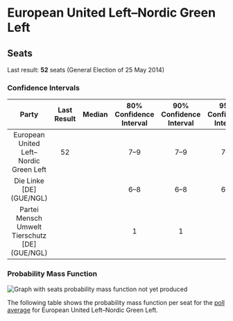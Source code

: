 # European United Left–Nordic Green Left

## Seats

Last result: **52** seats (General Election of 25 May 2014)

### Confidence Intervals

| Party | Last Result | Median | 80% Confidence Interval | 90% Confidence Interval | 95% Confidence Interval | 99% Confidence Interval |
|:-----:|:-----------:|:------:|:-----------------------:|:-----------------------:|:-----------------------:|:-----------------------:|
| European United Left–Nordic Green Left | 52 |  | 7–9 | 7–9 | 7–9 | 7–10 |
| Die Linke [DE] (GUE/NGL) | |  | 6–8 | 6–8 | 6–8 | 6–9 |
| Partei Mensch Umwelt Tierschutz [DE] (GUE/NGL) | |  | 1 | 1 | 1 | 1–2 |

### Probability Mass Function

![Graph with seats probability mass function not yet produced](average-2019-07-31-seats-pmf-europeanunitedleft–nordicgreenleft.png "Seats Probability Mass Function")

The following table shows the probability mass function per seat for the [poll average](average-2019-07-31.html) for European United Left–Nordic Green Left.

